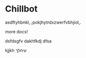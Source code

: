 # Chillbot
asdftyhbnkl,.;pokjhytrdxzwerfvbhjiol,.



more docs!




dsfdsgfv
dakhfkdj
dfsa


kjjkh
עיחלך
